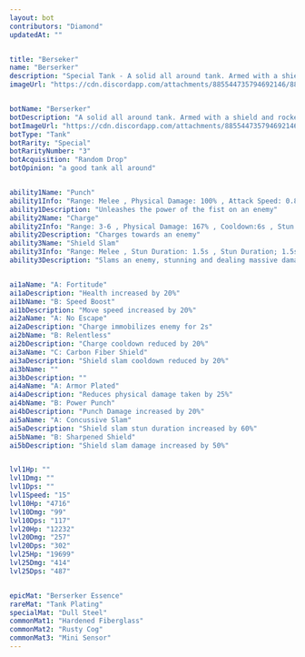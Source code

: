 ```yaml
---
layout: bot
contributors: "Diamond"
updatedAt: ""


title: "Berseker"
name: "Berserker"
description: "Special Tank - A solid all around tank. Armed with a shield and rocket pack this bot is sturdy yet speedy"
imageUrl: "https://cdn.discordapp.com/attachments/885544735794692146/885545693383634984/berserker.png"


botName: "Berserker"
botDescription: "A solid all around tank. Armed with a shield and rocket pack this bot is sturdy yet speedy"
botImageUrl: "https://cdn.discordapp.com/attachments/885544735794692146/885545693383634984/berserker.png"
botType: "Tank"
botRarity: "Special"
botRarityNumber: "3"
botAcquisition: "Random Drop"
botOpinion: "a good tank all around"


ability1Name: "Punch"
ability1Info: "Range: Melee , Physical Damage: 100% , Attack Speed: 0.85s"
ability1Description: "Unleashes the power of the fist on an enemy"
ability2Name: "Charge"
ability2Info: "Range: 3-6 , Physical Damage: 167% , Cooldown:6s , Stun Duration: 1s , Knockback: Small"
ability2Description: "Charges towards an enemy"
ability3Name: "Shield Slam"
ability3Info: "Range: Melee , Stun Duration: 1.5s , Stun Duration; 1.5s , Cooldown: 11s , Knockback: Small , Physical Damage: 286%"
ability3Description: "Slams an enemy, stunning and dealing massive damage"


ai1aName: "A: Fortitude"
ai1aDescription: "Health increased by 20%"
ai1bName: "B: Speed Boost"
ai1bDescription: "Move speed increased by 20%"
ai2aName: "A: No Escape"
ai2aDescription: "Charge immobilizes enemy for 2s"
ai2bName: "B: Relentless"
ai2bDescription: "Charge cooldown reduced by 20%"
ai3aName: "C: Carbon Fiber Shield"
ai3aDescription: "Shield slam cooldown reduced by 20%"
ai3bName: ""
ai3bDescription: ""
ai4aName: "A: Armor Plated"
ai4aDescription: "Reduces physical damage taken by 25%"
ai4bName: "B: Power Punch"
ai4bDescription: "Punch Damage increased by 20%"
ai5aName: "A: Concussive Slam"
ai5aDescription: "Shield slam stun duration increased by 60%"
ai5bName: "B: Sharpened Shield"
ai5bDescription: "Shield slam damage increased by 50%"


lvl1Hp: ""
lvl1Dmg: ""
lvl1Dps: ""
lvl1Speed: "15"
lvl10Hp: "4716"
lvl10Dmg: "99"
lvl10Dps: "117"
lvl20Hp: "12232"
lvl20Dmg: "257"
lvl20Dps: "302"
lvl25Hp: "19699"
lvl25Dmg: "414"
lvl25Dps: "487"


epicMat: "Berserker Essence"
rareMat: "Tank Plating"
specialMat: "Dull Steel"
commonMat1: "Hardened Fiberglass"
commonMat2: "Rusty Cog"
commonMat3: "Mini Sensor"
---
```

